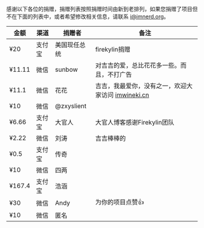 感谢以下各位的捐赠，捐赠列表按照捐赠时间由新到老排列，如果您捐赠了项目但不在下面的列表中，或者希望修改相关信息，请联系 <i@imnerd.org>。

| 金额 | 渠道 | 捐赠者 | 备注 |
|------|------|--------|------|
| ¥20  | 支付宝 | 美国现任总统 | firekylin捐赠 |
| ¥11.11  |  微信 | sunbow | 对吉吉的爱，总比花花多一些。而且，不打广告 |
| ¥11.1   | 微信 | 花花 | 吉吉，我最爱你，没有之一，欢迎大家访问 [imwineki.cn](https://imwineki.cn) |
| ¥10  | 微信 | @zxyslient | |
| ¥6.66 | 支付宝 | 大官人 | 大官人博客感谢Firekylin团队 |
| ¥2.22 | 微信 | 刘涛 |吉吉棒棒的|
| ¥0.5 | 支付宝 | 传奇 |      |
| ¥10 | 微信  | 四两  |       |
| ¥167.4 | 支付宝 | 浩涵 |     |
| ¥30  | 微信  | Andy  |为你的项目点赞👍|
| ¥10  | 微信  | 匿名  |     |
